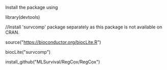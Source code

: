 Install the package using

library(devtools)

//Install 'survcomp' package separately as this package is not available on CRAN.

source("https://bioconductor.org/biocLite.R")

biocLite("survcomp")

install_github("MLSurvival/RegCox/RegCox")
